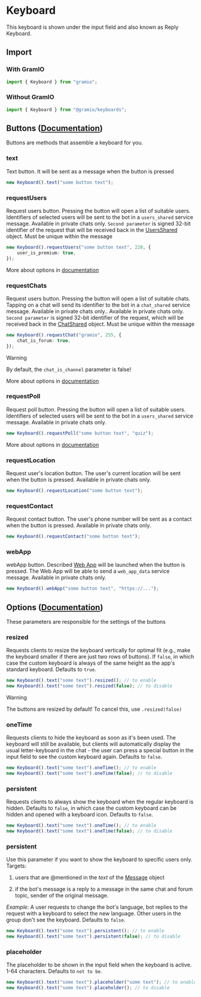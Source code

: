 # Keyboard

This keyboard is shown under the input field and also known as Reply Keyboard.

## Import

### With GramIO

```ts
import { Keyboard } from "gramio";
```

### Without GramIO

```ts
import { Keyboard } from "@gramio/keyboards";
```

## Buttons ([Documentation](https://core.telegram.org/bots/api/#keyboardbutton))

Buttons are methods that assemble a keyboard for you.

### text

Text button. It will be sent as a message when the button is pressed

```ts
new Keyboard().text("some button text");
```

### requestUsers

Request users button. Pressing the button will open a list of suitable users. Identifiers of selected users will be sent to the bot in a `users_shared` service message. Available in private chats only. `Second parameter` is signed 32-bit identifier of the request that will be received back in the [UsersShared](https://core.telegram.org/bots/api/#usersshared) object. Must be unique within the message

```ts
new Keyboard().requestUsers("some button text", 228, {
    user_is_premium: true,
});
```

More about options in [documentation](https://core.telegram.org/bots/api/#keyboardbuttonrequestusers)

### requestChats

Request users button. Pressing the button will open a list of suitable chats. Tapping on a chat will send its identifier to the bot in a `chat_shared` service message. Available in private chats only.. Available in private chats only. `Second parameter` is signed 32-bit identifier of the request, which will be received back in the [ChatShared](https://core.telegram.org/bots/api/#chatshared) object. Must be unique within the message

```ts
new Keyboard().requestChat("gramio", 255, {
    chat_is_forum: true,
});
```

> [!WARNING]
> By default, the `chat_is_channel` parameter is false!

More about options in [documentation](https://core.telegram.org/bots/api/#keyboardbuttonrequestchat)

### requestPoll

Request poll button. Pressing the button will open a list of suitable users. Identifiers of selected users will be sent to the bot in a `users_shared` service message. Available in private chats only.

```ts
new Keyboard().requestPoll("some button text", "quiz");
```

More about options in [documentation](https://core.telegram.org/bots/api/#keyboardbuttonpolltype)

### requestLocation

Request user's location button. The user's current location will be sent when the button is pressed. Available in private chats only.

```ts
new Keyboard().requestLocation("some button text");
```

### requestContact

Request contact button. The user's phone number will be sent as a contact when the button is pressed. Available in private chats only.

```ts
new Keyboard().requestContact("some button text");
```

### webApp

webApp button. Described [Web App](https://core.telegram.org/bots/webapps) will be launched when the button is pressed. The Web App will be able to send a `web_app_data` service message. Available in private chats only.

```ts
new Keyboard().webApp("some button text", "https://...");
```

## Options ([Documentation](https://core.telegram.org/bots/api/#replykeyboardmarkup))

These parameters are responsible for the settings of the buttons

### resized

Requests clients to resize the keyboard vertically for optimal fit (e.g., make the keyboard smaller if there are just two rows of buttons). If `false`, in which case the custom keyboard is always of the same height as the app's standard keyboard. Defaults to `true`.

```ts
new Keyboard().text("some text").resized(); // to enable
new Keyboard().text("some text").resized(false); // to disable
```

> [!WARNING]
> The buttons are resized by default! To cancel this, use `.resized(false)`

### oneTime

Requests clients to hide the keyboard as soon as it's been used. The keyboard will still be available, but clients will automatically display the usual letter-keyboard in the chat - the user can press a special button in the input field to see the custom keyboard again. Defaults to `false`.

```ts
new Keyboard().text("some text").oneTime(); // to enable
new Keyboard().text("some text").oneTime(false); // to disable
```

### persistent

Requests clients to always show the keyboard when the regular keyboard is hidden. Defaults to `false`, in which case the custom keyboard can be hidden and opened with a keyboard icon. Defaults to `false`.

```ts
new Keyboard().text("some text").oneTime(); // to enable
new Keyboard().text("some text").oneTime(false); // to disable
```

### persistent

Use this parameter if you want to show the keyboard to specific users only. Targets:

1. users that are \@mentioned in the _text_ of the [Message](https://core.telegram.org/bots/api/#message) object

2) if the bot's message is a reply to a message in the same chat and forum topic, sender of the original message.

_Example:_ A user requests to change the bot's language, bot replies to the request with a keyboard to select the new language. Other users in the group don't see the keyboard. Defaults to `false`.

```ts
new Keyboard().text("some text").persistent(); // to enable
new Keyboard().text("some text").persistent(false); // to disable
```

### placeholder

The placeholder to be shown in the input field when the keyboard is active. 1-64 characters. Defaults to `not to be`.

```ts
new Keyboard().text("some text").placeholder("some text"); // to enable
new Keyboard().text("some text").placeholder(); // to disable
```
